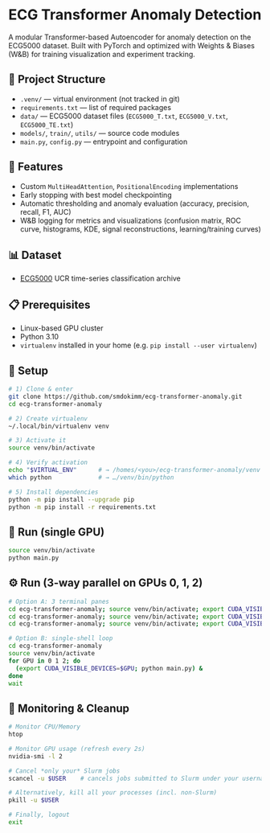 # ECG Transformer Anomaly Detection

A modular Transformer-based Autoencoder for anomaly detection on the ECG5000 dataset.
Built with PyTorch and optimized with Weights & Biases (W\&B) for training visualization and experiment tracking.

## 📁 Project Structure

* `.venv/` — virtual environment (not tracked in git)
* `requirements.txt` — list of required packages
* `data/` — ECG5000 dataset files (`ECG5000_T.txt`, `ECG5000_V.txt`, `ECG5000_TE.txt`)
* `models/`, `train/`, `utils/` — source code modules
* `main.py`, `config.py` — entrypoint and configuration

## 🧪 Features

* Custom `MultiHeadAttention`, `PositionalEncoding` implementations
* Early stopping with best model checkpointing
* Automatic thresholding and anomaly evaluation (accuracy, precision, recall, F1, AUC)
* W\&B logging for metrics and visualizations (confusion matrix, ROC curve, histograms, KDE, signal reconstructions, learning/training curves)

## 📊 Dataset

* [ECG5000](http://www.timeseriesclassification.com/description.php?Dataset=ECG5000)
  UCR time-series classification archive

## 📋 Prerequisites

* Linux-based GPU cluster
* Python 3.10
* `virtualenv` installed in your home (e.g. `pip install --user virtualenv`)

## 🔧 Setup

```bash
# 1) Clone & enter
git clone https://github.com/smdokimm/ecg-transformer-anomaly.git
cd ecg-transformer-anomaly

# 2) Create virtualenv
~/.local/bin/virtualenv venv

# 3) Activate it
source venv/bin/activate

# 4) Verify activation
echo "$VIRTUAL_ENV"      # → /homes/<you>/ecg-transformer-anomaly/venv
which python             # → …/venv/bin/python

# 5) Install dependencies
python -m pip install --upgrade pip
python -m pip install -r requirements.txt
```

## 🚀 Run (single GPU)

```bash
source venv/bin/activate
python main.py
```

## ⚙️ Run (3-way parallel on GPUs 0, 1, 2)

```bash
# Option A: 3 terminal panes
cd ecg-transformer-anomaly; source venv/bin/activate; export CUDA_VISIBLE_DEVICES=0; python main.py
cd ecg-transformer-anomaly; source venv/bin/activate; export CUDA_VISIBLE_DEVICES=1; python main.py
cd ecg-transformer-anomaly; source venv/bin/activate; export CUDA_VISIBLE_DEVICES=2; python main.py

# Option B: single-shell loop
cd ecg-transformer-anomaly
source venv/bin/activate
for GPU in 0 1 2; do
  (export CUDA_VISIBLE_DEVICES=$GPU; python main.py) &
done
wait
```

## 🛑 Monitoring & Cleanup

```bash
# Monitor CPU/Memory
htop

# Monitor GPU usage (refresh every 2s)
nvidia-smi -l 2

# Cancel *only your* Slurm jobs
scancel -u $USER    # cancels jobs submitted to Slurm under your username

# Alternatively, kill all your processes (incl. non-Slurm)
pkill -u $USER

# Finally, logout
exit
```
